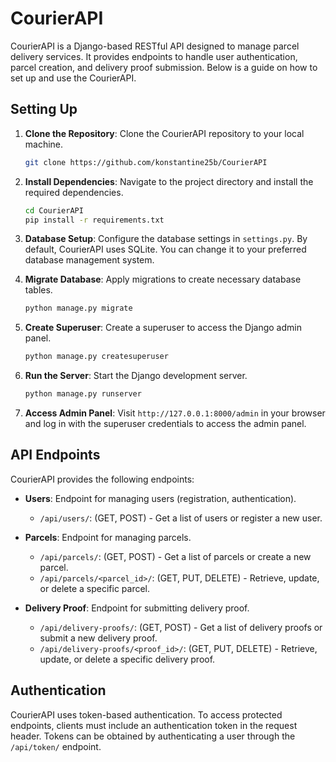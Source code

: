 # CourierAPI

CourierAPI is a Django-based RESTful API designed to manage parcel delivery services. It provides endpoints to handle user authentication, parcel creation, and delivery proof submission. Below is a guide on how to set up and use the CourierAPI.

## Setting Up

1. **Clone the Repository**: Clone the CourierAPI repository to your local machine.

    ```bash
    git clone https://github.com/konstantine25b/CourierAPI
    ```

2. **Install Dependencies**: Navigate to the project directory and install the required dependencies.

    ```bash
    cd CourierAPI
    pip install -r requirements.txt
    ```

3. **Database Setup**: Configure the database settings in `settings.py`. By default, CourierAPI uses SQLite. You can change it to your preferred database management system.

4. **Migrate Database**: Apply migrations to create necessary database tables.

    ```bash
    python manage.py migrate
    ```

5. **Create Superuser**: Create a superuser to access the Django admin panel.

    ```bash
    python manage.py createsuperuser
    ```

6. **Run the Server**: Start the Django development server.

    ```bash
    python manage.py runserver
    ```

7. **Access Admin Panel**: Visit `http://127.0.0.1:8000/admin` in your browser and log in with the superuser credentials to access the admin panel.

## API Endpoints

CourierAPI provides the following endpoints:

- **Users**: Endpoint for managing users (registration, authentication).

    - `/api/users/`: (GET, POST) - Get a list of users or register a new user.

- **Parcels**: Endpoint for managing parcels.

    - `/api/parcels/`: (GET, POST) - Get a list of parcels or create a new parcel.
    - `/api/parcels/<parcel_id>/`: (GET, PUT, DELETE) - Retrieve, update, or delete a specific parcel.

- **Delivery Proof**: Endpoint for submitting delivery proof.

    - `/api/delivery-proofs/`: (GET, POST) - Get a list of delivery proofs or submit a new delivery proof.
    - `/api/delivery-proofs/<proof_id>/`: (GET, PUT, DELETE) - Retrieve, update, or delete a specific delivery proof.

## Authentication

CourierAPI uses token-based authentication. To access protected endpoints, clients must include an authentication token in the request header. Tokens can be obtained by authenticating a user through the `/api/token/` endpoint.
